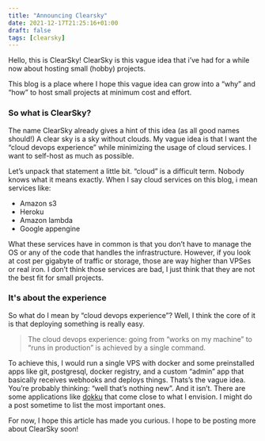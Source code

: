 ```yaml
---
title: "Announcing Clearsky"
date: 2021-12-17T21:25:16+01:00
draft: false
tags: [clearsky]
---
```

Hello, this is ClearSky! ClearSky is this vague idea that i’ve had for a while now about hosting small (hobby) projects. 

This blog is a place where I hope this vague idea can grow into a “why” and “how” to host small projects at minimum cost and effort.

### So what is ClearSky?
The name ClearSky already gives a hint of this idea (as all good names should!) A clear sky is a sky without clouds. My vague idea is that I want the “cloud devops experience” while minimizing the usage of cloud services. I want to self-host as much as possible.

Let’s unpack that statement a little bit. “cloud” is a difficult term. Nobody knows what it means exactly. When I say cloud services on this blog, i mean services like:

- Amazon s3
- Heroku
- Amazon lambda
- Google appengine

What these services have in common is that you don’t have to manage the OS or any of the code that handles the infrastructure. However, if you look at cost per gigabyte of traffic or storage, those are way higher than VPSes or real iron. I don’t think those services are bad, I just think that they are not the best fit for small projects.

### It's about the experience
So what do I mean by “cloud devops experience”? Well, I think the core of it is that deploying something is really easy. 

> The cloud devops experience: going from “works on my machine” to “runs in production” is achieved by a single command.

To achieve this, I would run a single VPS with docker and some preinstalled apps like git, postgresql, docker registry, and a custom “admin” app that basically receives webhooks and deploys things. Thats’s the vague idea. You’re probably thinking: “well that’s nothing new”. And it isn’t. There are some applications like [dokku](https://dokku.com) that come close to what I envision. I might do a post sometime to list the most important ones. 

For now, I hope this article has made you curious. I hope to be posting more about ClearSky soon!